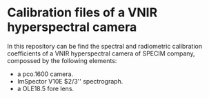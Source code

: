 # Calibration files of a VNIR hyperspectral camera

In this repository can be find the spectral and radiometric calibration coefficients of a VNIR hyperspectral camera of SPECIM company, compossed by the following elements:

* a pco.1600 camera.
* ImSpector V10E $2/3'' spectrograph.
* a OLE18.5 fore lens.
